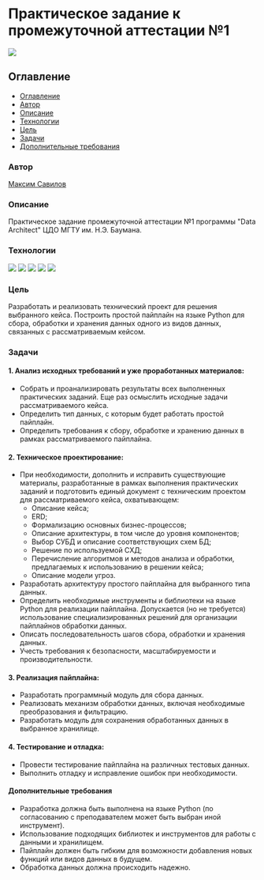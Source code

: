 # Практическое задание к промежуточной аттестации №1
![](https://img.shields.io/badge/Project%20status-In%20progress-green)

## Оглавление

- [Оглавление](#оглавление)
- [Автор](#автор)
- [Описание](#описание)
- [Технологии](#технологии)
- [Цель](#цель)
- [Задачи](#задачи)
- [Дополнительные требования](#дополнительные-требования)


### Автор

[Максим Савилов](https://github.com/msavilov/)

### Описание

Практическое задание промежуточной аттестации №1 программы "Data Architect"
ЦДО МГТУ им. Н.Э. Баумана.

### Технологии

![](https://img.shields.io/badge/-Python--3.11-blue)
![](https://img.shields.io/badge/pandas-blue)
![](https://img.shields.io/badge/numpy-blue)
![](https://img.shields.io/badge/sqlite)
![](https://img.shields.io/badge/sqlite)

### Цель
Разработать и реализовать технический проект для решения выбранного кейса. Построить простой пайплайн на языке Python для сбора, обработки и хранения данных одного из видов данных, связанных с рассматриваемым кейсом.

### Задачи
#### 1. Анализ исходных требований и уже проработанных материалов:
- Собрать и проанализировать результаты всех выполненных практических заданий. Еще раз осмыслить исходные задачи рассматриваемого кейса.
- Определить тип данных, с которым будет работать простой пайплайн.
- Определить требования к сбору, обработке и хранению данных в рамках рассматриваемого пайплайна.


#### 2. Техническое проектирование:
- При необходимости, дополнить и исправить существующие материалы, разработанные в рамках выполнения практических заданий и подготовить единый документ с техническим проектом для рассматриваемого кейса, охватывающем:
    - Описание кейса;
    - ERD;
    - Формализацию основных бизнес-процессов;
    - Описание архитектуры, в том числе до уровня компонентов;
    - Выбор СУБД и описание соответствующих схем БД;
    - Решение по используемой СХД;
    - Перечисление алгоритмов и методов анализа и обработки, предлагаемых к использованию в решении кейса;
    - Описание модели угроз.
- Разработать архитектуру простого пайплайна для выбранного типа данных.
- Определить необходимые инструменты и библиотеки на языке Python для реализации пайплайна. Допускается (но не требуется) использование специализированных решений для организации пайплайнов обработки данных.
- Описать последовательность шагов сбора, обработки и хранения данных.
- Учесть требования к безопасности, масштабируемости и производительности.


#### 3. Реализация пайплайна:
- Разработать программный модуль для сбора данных.
- Реализовать механизм обработки данных, включая необходимые преобразования и фильтрацию.
- Разработать модуль для сохранения обработанных данных в выбранное хранилище.


#### 4. Тестирование и отладка:
- Провести тестирование пайплайна на различных тестовых данных.
- Выполнить отладку и исправление ошибок при необходимости.


#### Дополнительные требования
- Разработка должна быть выполнена на языке Python (по согласованию с преподавателем может быть выбран иной инструмент).
- Использование подходящих библиотек и инструментов для работы с данными и хранилищем.
- Пайплайн должен быть гибким для возможности добавления новых функций или видов данных в будущем.
- Обработка данных должна происходить надежно.
